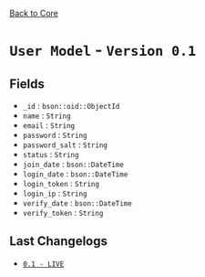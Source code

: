 [Back to Core](/projects/core)

# `User Model` - `Version 0.1`

## Fields

- `_id` : `bson::oid::ObjectId`
- `name` : `String`
- `email` : `String`
- `password` : `String`
- `password_salt` : `String`
- `status` : `String`
- `join_date` : `bson::DateTime`
- `login_date` : `bson::DateTime`
- `login_token` : `String`
- `login_ip` : `String`
- `verify_date` : `bson::DateTime`
- `verify_token` : `String`

## Last Changelogs

- [`0.1 - LIVE`](/projects/core/changelogs/0.1)